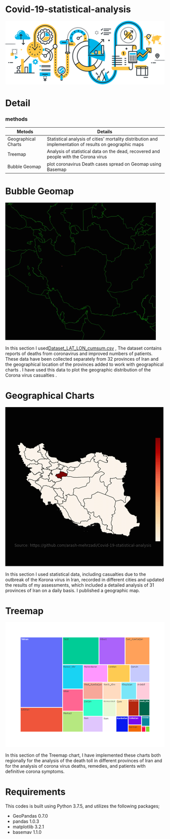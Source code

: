 # Covid-19-statistical-analysis
<img src="/Temp(Not_Important)/screenshots/s2.png" width="whatever" height="whatever">

# Detail

### methods

| Metods  | Details |
| ------------- | ------------- |
| Geographical Charts  | Statistical analysis of cities' mortality distribution and implementation of results on geographic maps |
| Treemap   | Analysis of statistical data on the dead, recovered and people with the Corona virus  |
| Bubble Geomap   | plot coronavirus Death cases spread on Geomap using Basemap |

# Bubble Geomap 

![](/Temp(Not_Important)/Gifs/Bubble_Geomap_GIF.gif)

In this section I used[Dataset_LAT_LON_cumsum.csv](https://github.com/arash-mehrzadi/Covid-19-statistical-analysis/blob/master/Data/Dataset_LAT_LON_cumsum.csv) , The dataset contains reports of deaths from coronavirus and improved numbers of patients. These data have been collected separately from 32 provinces of Iran and the geographical location of the provinces added to work with geographical charts . I have used this data to plot the geographic distribution of the Corona virus casualties .

# Geographical Charts

![](/Temp(Not_Important)/Gifs/GeoMapGif.gif)

In this section I used statistical data, including casualties due to the outbreak of the Korona virus in Iran, recorded in different cities and updated the results of my assessments, which included a detailed analysis of 31 provinces of Iran on a daily basis. I published a geographic map.

# Treemap

<img src="/iran/treemap/Plots_PNG/2020-03-26/All_province_Active.png" width="1000">

In this section of the Treemap chart, I have implemented these charts both regionally for the analysis of the death toll in different provinces of Iran and for the analysis of corona virus deaths, remedies, and patients with definitive corona symptoms.

# Requirements

This codes is built using Python 3.7.5, and utilizes the following packages;

- GeoPandas 0.7.0
- pandas 1.0.3
- matplotlib 3.2.1
- basemav 1.1.0

